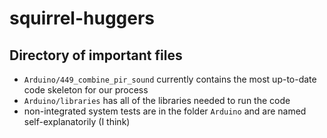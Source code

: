 # squirrel-huggers

## Directory of important files
- `Arduino/449_combine_pir_sound` currently contains the most up-to-date code skeleton for our process
- `Arduino/libraries` has all of the libraries needed to run the code
- non-integrated system tests are in the folder `Arduino` and are named self-explanatorily (I think)

